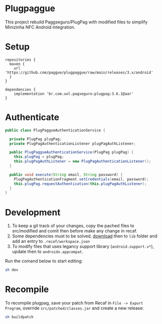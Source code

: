 # Plugpaggue
This project rebuild Paggseguro/PlugPag with modified files to simplify Minizinha NFC Android integration.


# Setup

```
repositories {
  maven {
    url 'https://github.com/paggue/plugpaggue/raw/main/releases/3.x/android'
  }
}

```

```
dependencies {
    implementation 'br.com.uol.pagseguro:plugpag:3.6.1@aar'
}
```

# Authenticate

```java
public class PlugPaggueAuthenticationService {

  private PlugPag plugPag;
  private PlugPagAuthenticationListener plugPagAuthListener;

  public PlugPaggueAuthenticationService(PlugPag plugPag) {
    this.plugPag = plugPag;
    this.plugPagAuthListener = new PlugPagAuthenticationListener();
  }

  public void execute(String email, String password) {
    PlugPagAuthenticationFragment.setCredentials(email, password);
    this.plugPag.requestAuthentication(this.plugPagAuthListener);
  }
}
```



# Development

1. To keep a git track of your changes, copy the pached files to src/modified and comit then before make any change in recaf.
2. Some dependencies must to be solved, [download](https://mvnrepository.com/) then to `lib` folder and add an entry to `.recaf/workspace.json`
3. To modify files that uses legancy support library (`android.support.v*`), update then to `androidx.appcompat`.

Run the comand below to start editing:

```bash
sh dev
```


# Recompile

To recompile plugpag, save your patch from Recaf in `File -> Export Program`, override `src/patched/classes.jar` and create a new release:

```bash
sh buildpatch
```
